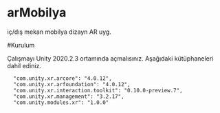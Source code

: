 # arMobilya
iç/dış mekan mobilya dizayn AR uyg.


#Kurulum

Çalışmayı Unity 2020.2.3 ortamında açmalısınız. 
Aşağıdaki kütüphaneleri dahil ediniz.

      "com.unity.xr.arcore": "4.0.12",
      "com.unity.xr.arfoundation": "4.0.12",
      "com.unity.xr.interaction.toolkit": "0.10.0-preview.7",
      "com.unity.xr.management": "3.2.17",
      "com.unity.modules.xr": "1.0.0"
